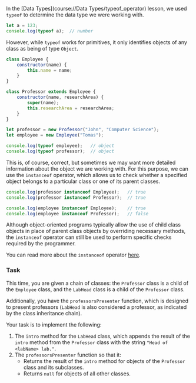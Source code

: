 In the [Data Types](course://Data Types/typeof_operator) lesson, we used `typeof` to determine the data type we were working with. 

```javascript
let a = 123;
console.log(typeof a);  // number
```

However, while `typeof` works for primitives, it only identifies objects of any class as being of type `Object`.

```javascript
class Employee {
    constructor(name) {
        this.name = name;
    }
}

class Professor extends Employee {
    constructor(name, researchArea) {
        super(name);
        this.researchArea = researchArea;
    }
}

let professor = new Professor("John", "Computer Science");
let employee = new Employee("Tomas");

console.log(typeof employee);   // object
console.log(typeof professor);  // object
```

This is, of course, correct, but sometimes we may want more detailed information about the object we are working with.
For this purpose, we can use the `instanceof` operator, which allows us to check whether a specified object belongs to a particular class or one of its parent classes.

```javascript
console.log(professor instanceof Employee);   // true
console.log(professor instanceof Professor);  // true

console.log(employee instanceof Employee);    // true
console.log(employee instanceof Professor);   // false
```

Although object-oriented programs typically allow the use of child class objects in place of parent class objects by
overriding necessary methods, the `instanceof` operator can still be used to perform specific checks required by the programmer.

You can read more about the `instanceof` operator [here](https://developer.mozilla.org/en-US/docs/Web/JavaScript/Reference/Operators/instanceof).

### Task
This time, you are given a chain of classes: the `Professor` class is a child of the `Employee` class, and the `LabHead` class is a child of the `Professor` class.

Additionally, you have the `professorsPresenter` function, which is designed to present professors (`LabHead` is also considered a professor, as indicated by the class inheritance chain).

Your task is to implement the following:
1. The `intro` method for the `LabHead` class, which appends the result of the `intro` method from the `Professor` class with the string `"Head of <labName> lab."`.
2. The `professorsPresenter` function so that it:
    - Returns the result of the `intro` method for objects of the `Professor` class and its subclasses.
    - Returns `null` for objects of all other classes.
